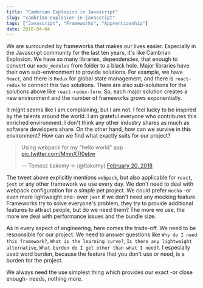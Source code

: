 ```yaml
---
title: "Cambrian Explosion in Javascript"
slug: "cambrian-explosion-in-javascript"
tags: ["Javascript", "Frameworks", "Apprenticeship"]
date: 2018-04-04
---
```


We are surrounded by frameworks that makes our lives easier. Especially in the Javascript community for the last ten years, it's like Cambrian Explosion. We have so many libraries, dependencies, that enough to convert our `node_modules` from folder to a black hole. Major libraries have their own sub-environment to provide solutions. For example, we have `React`, and there is `Redux` for global state management, and there is `react-redux` to connect this two solutions. There are also sub-solutions for the solutions above like `react-redux-form`. So, each major solution creates a new environment and the number of frameworks grows exponentially.

It might seems like I am complaining, but I am not. I feel lucky to be inspired by the talents around the world. I am grateful everyone who contributes this enriched environment. I don't think any other industry shares as much as software developers share. On the other hand, how can we survive in this environment? How can we find what exactly suits for our project?

<blockquote class="twitter-tweet tw-align-center" data-lang="en"><p lang="en" dir="ltr">Using webpack for my &quot;hello world&quot; app <a href="https://t.co/MmnXTl0ebw">pic.twitter.com/MmnXTl0ebw</a></p>&mdash; Tomasz Łakomy ⚛ (@tlakomy) <a href="https://twitter.com/tlakomy/status/965864291500019712?ref_src=twsrc%5Etfw">February 20, 2018</a></blockquote>
<script async src="https://platform.twitter.com/widgets.js" charset="utf-8"></script>

The tweet above explicitly mentions `webpack`, but also applicable for `react`, `jest` or any other framework we use every day. We don't need to deal with webpack configuration for a simple pet project. We could prefer `mocha` -or even more lightweight one- over `jest` if we don't need any mocking feature. Frameworks try to solve everyone's problem, they try to provide additional features to attract people, but do we need them? The more we use, the more we deal with performance issues and the bundle size.

As in every aspect of engineering, here comes the trade-off. We need to be responsible for our project. We need to answer questions like `Why do I need this framework?`, `What is the learning curve?`, `Is there any lightweight alternative`, `What burden do I get other than what I need?`. I especially used word burden, because the feature that you don't use or need, is a burden for the project.

We always need the use simplest thing which provides our exact -or close enough- needs, nothing more.

